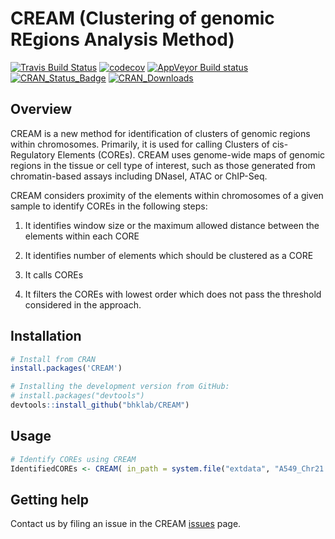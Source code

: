 # CREAM (Clustering of genomic REgions Analysis Method) #
[![Travis Build Status](https://travis-ci.org/bhklab/CREAM.svg?branch=master)](https://travis-ci.org/bhklab/CREAM) [![codecov](https://codecov.io/gh/bhklab/CREAM/branch/master/graph/badge.svg)](https://codecov.io/gh/bhklab/CREAM) [![AppVeyor Build status](https://ci.appveyor.com/api/projects/status/gvxbin36u3yqx50s?svg=true)](https://ci.appveyor.com/project/kofiav/cream-l3j9o) [![CRAN\_Status\_Badge](https://www.r-pkg.org/badges/version-last-release/CREAM)](https://cran.r-project.org/package=CREAM)  [![CRAN\_Downloads](https://cranlogs.r-pkg.org/badges/CREAM)](https://cran.r-project.org/package=CREAM)

Overview
--------

CREAM is a new method for identification of clusters of genomic regions within chromosomes. Primarily, it is used for calling Clusters of cis-Regulatory Elements (COREs). CREAM uses genome-wide maps of genomic regions in the tissue or cell type of interest, such as those generated from chromatin-based assays including DNaseI, ATAC or ChIP-Seq.

CREAM considers proximity of the elements within chromosomes of a given sample to identify COREs in the following steps:

1. It identifies window size or the maximum allowed distance between the elements within each CORE 
 
2. It identifies number of elements which should be clustered as a CORE 
 
3. It calls COREs 
 
4. It filters the COREs with lowest order which does not pass the threshold considered in the approach.

Installation
------------

``` r
# Install from CRAN
install.packages('CREAM')

# Installing the development version from GitHub:
# install.packages("devtools")
devtools::install_github("bhklab/CREAM")
```

Usage
-----

``` r
# Identify COREs using CREAM
IdentifiedCOREs <- CREAM( in_path = system.file("extdata", "A549_Chr21.bed", package = "CREAM"), MinLength = 1000, peakNumMin = 2 )
```

Getting help
------------

Contact us by filing an issue in the CREAM [issues](https://github.com/bhklab/CREAM/issues) page.
